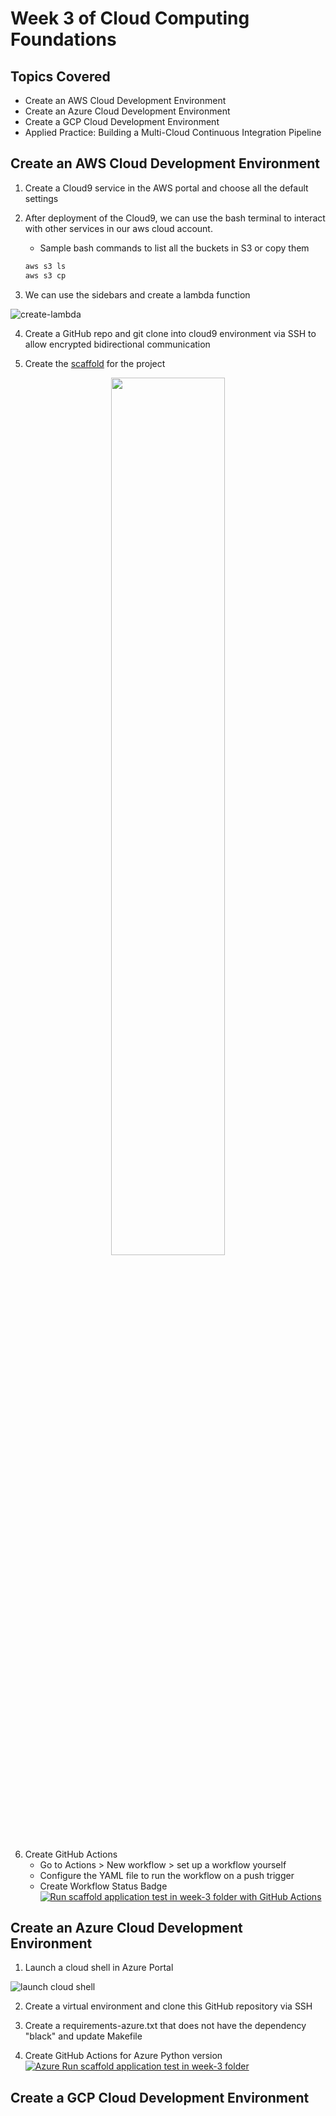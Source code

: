 # Week 3 of Cloud Computing Foundations

## Topics Covered
- Create an AWS Cloud Development Environment
- Create an Azure Cloud Development Environment
- Create a GCP Cloud Development Environment
- Applied Practice: Building a Multi-Cloud Continuous Integration Pipeline

## Create an AWS Cloud Development Environment
1. Create a Cloud9 service in the AWS portal and choose all the default settings
2. After deployment of the Cloud9, we can use the bash terminal to interact with other services in our aws cloud account.

    * Sample bash commands to list all the buckets in S3 or copy them
    ```bash
    aws s3 ls
    aws s3 cp
    ```
3. We can use the sidebars and create a lambda function 

![create-lambda](https://user-images.githubusercontent.com/92244042/179402103-6636b745-70e7-4061-bd9a-d677f98a04c2.png)

4. Create a GitHub repo and git clone into cloud9 environment via SSH to allow encrypted bidirectional communication

5. Create the [scaffold](https://github.com/jingyiyanlol/Coursera-Cloud-Computing-Foundations/blob/main/Week-3/scaffold) for the project

<div align='center'>
<img src="https://user-images.githubusercontent.com/92244042/179402446-976b2b1b-56f7-402b-81d4-fb28f5608cd8.png" width="60%">
</div>

6. Create GitHub Actions
    - Go to Actions > New workflow > set up a workflow yourself 
    - Configure the YAML file to run the workflow on a push trigger
    - Create Workflow Status Badge [![Run scaffold application test in week-3 folder with GitHub Actions](https://github.com/jingyiyanlol/Coursera-Cloud-Computing-Foundations/actions/workflows/week-3-aws-scaffold.yml/badge.svg)](https://github.com/jingyiyanlol/Coursera-Cloud-Computing-Foundations/actions/workflows/week-3-aws-scaffold.yml)


## Create an Azure Cloud Development Environment
1. Launch a cloud shell in Azure Portal

![launch cloud shell](https://user-images.githubusercontent.com/92244042/180607421-aa3a5503-3339-4e32-8128-b8b38dcf916c.png)

2. Create a virtual environment and clone this GitHub repository via SSH

4. Create a requirements-azure.txt that does not have the dependency "black" and update Makefile

4. Create GitHub Actions for Azure Python version 
[![Azure Run scaffold application test in week-3 folder](https://github.com/jingyiyanlol/Coursera-Cloud-Computing-Foundations/actions/workflows/scaffold-azure.yml/badge.svg)](https://github.com/jingyiyanlol/Coursera-Cloud-Computing-Foundations/actions/workflows/scaffold-azure.yml)

## Create a GCP Cloud Development Environment



